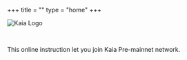 +++
title = ""
type = "home"
+++


![Kaia Logo](/images/Logo-1.png)
<!-- ![Kaia Logo](https://raw.githubusercontent.com/klaytn/klaytn-pre-cypress-setup-workshop/main/static/images/Logo-1.png) -->

<!-- # CCO Onboarding - Pre-mainnet -->

&nbsp; 

This online instruction let you join Kaia Pre-mainnet network.    

